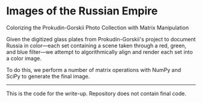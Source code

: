 # Images of the Russian Empire

Colorizing the Prokudin-Gorskii Photo Collection with Matrix Manipulation

Given the digitized glass plates from Prokudin-Gorskii's project to document Russia in color—each set containing a scene taken through a red, green, and blue filter—we attempt to algorithmically align and render each set into a color image.

To do this, we perform a number of matrix operations with NumPy and SciPy to generate the final image.

----

This is the code for the write-up. Repository does not contain final code.
